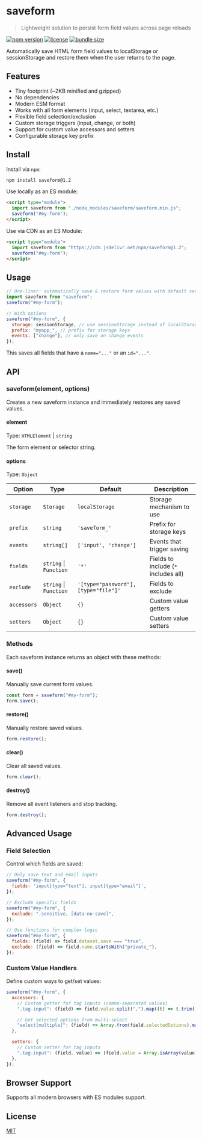 # saveform

> Lightweight solution to persist form field values across page reloads

[![npm version](https://img.shields.io/npm/v/saveform.svg)](https://www.npmjs.com/package/saveform)
[![license](https://img.shields.io/npm/l/saveform.svg)](https://github.com/sanand0/saveform/blob/main/LICENSE)
[![bundle size](https://img.shields.io/bundlephobia/minzip/saveform)](https://bundlephobia.com/package/saveform)

Automatically save HTML form field values to localStorage or sessionStorage and restore them when the user returns to the page.

## Features

- Tiny footprint (~2KB minified and gzipped)
- No dependencies
- Modern ESM format
- Works with all form elements (input, select, textarea, etc.)
- Flexible field selection/exclusion
- Custom storage triggers (input, change, or both)
- Support for custom value accessors and setters
- Configurable storage key prefix

## Install

Install via `npm`:

```bash
npm install saveform@1.2
```

Use locally as an ES module:

```html
<script type="module">
  import saveform from "./node_modules/saveform/saveform.min.js";
  saveform("#my-form");
</script>
```

Use via CDN as an ES Module:

```html
<script type="module">
  import saveform from "https://cdn.jsdelivr.net/npm/saveform@1.2";
  saveform("#my-form");
</script>
```

## Usage

```js
// One-liner: automatically save & restore form values with default settings
import saveform from "saveform";
saveform("#my-form");

// With options
saveform("#my-form", {
  storage: sessionStorage, // use sessionStorage instead of localStorage
  prefix: "myapp_", // prefix for storage keys
  events: ["change"], // only save on change events
});
```

This saves all fields that have a `name="..."` or an `id="..."`.

## API

### saveform(element, options)

Creates a new saveform instance and immediately restores any saved values.

#### element

Type: `HTMLElement` | `string`

The form element or selector string.

#### options

Type: `Object`

| Option      | Type                   | Default                              | Description                          |
| ----------- | ---------------------- | ------------------------------------ | ------------------------------------ |
| `storage`   | `Storage`              | `localStorage`                       | Storage mechanism to use             |
| `prefix`    | `string`               | `'saveform_'`                        | Prefix for storage keys              |
| `events`    | `string[]`             | `['input', 'change']`                | Events that trigger saving           |
| `fields`    | `string` \| `Function` | `'*'`                                | Fields to include (`*` includes all) |
| `exclude`   | `string` \| `Function` | `'[type="password"], [type="file"]'` | Fields to exclude                    |
| `accessors` | `Object`               | `{}`                                 | Custom value getters                 |
| `setters`   | `Object`               | `{}`                                 | Custom value setters                 |

### Methods

Each saveform instance returns an object with these methods:

#### save()

Manually save current form values.

```js
const form = saveform("#my-form");
form.save();
```

#### restore()

Manually restore saved values.

```js
form.restore();
```

#### clear()

Clear all saved values.

```js
form.clear();
```

#### destroy()

Remove all event listeners and stop tracking.

```js
form.destroy();
```

## Advanced Usage

### Field Selection

Control which fields are saved:

```js
// Only save text and email inputs
saveform("#my-form", {
  fields: 'input[type="text"], input[type="email"]',
});

// Exclude specific fields
saveform("#my-form", {
  exclude: ".sensitive, [data-no-save]",
});

// Use functions for complex logic
saveform("#my-form", {
  fields: (field) => field.dataset.save === "true",
  exclude: (field) => field.name.startsWith("private_"),
});
```

### Custom Value Handlers

Define custom ways to get/set values:

```js
saveform("#my-form", {
  accessors: {
    // Custom getter for tag inputs (comma-separated values)
    ".tag-input": (field) => field.value.split(",").map((t) => t.trim()),

    // Get selected options from multi-select
    "select[multiple]": (field) => Array.from(field.selectedOptions).map((opt) => opt.value),
  },

  setters: {
    // Custom setter for tag inputs
    ".tag-input": (field, value) => (field.value = Array.isArray(value) ? value.join(", ") : value),
  },
});
```

## Browser Support

Supports all modern browsers with ES modules support.

## License

[MIT](LICENSE)
